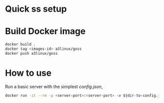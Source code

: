 Quick ss setup
================

# Build Docker image

```bash
docker build .
docker tag <images-id> a3linux/goss
docker push a3linux/goss
```

# How to use

Run a basic server with the simplest *config.json*,

```bash
docker run -it --rm -p <server-port>:<server-port> -v ${dir-to-config.json}/config.json:/usr/local/bin/config.json a3linux/goss -c /usr/local/bin/config.json
```
